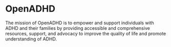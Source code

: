 # OpenADHD
The mission of OpenADHD is to empower and support individuals with ADHD and their families by providing accessible and comprehensive resources, support, and advocacy to improve the quality of life and promote understanding of ADHD.
